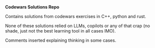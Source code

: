 **Codewars Solutions Repo**

Contains solutions from codewars exercises in C++, python and rust.

None of these solutions relied on LLMs, copilots or any of that crap (no shade, just not the best learning tool in all cases IMO). 

Comments inserted explaining thinking in some cases.

